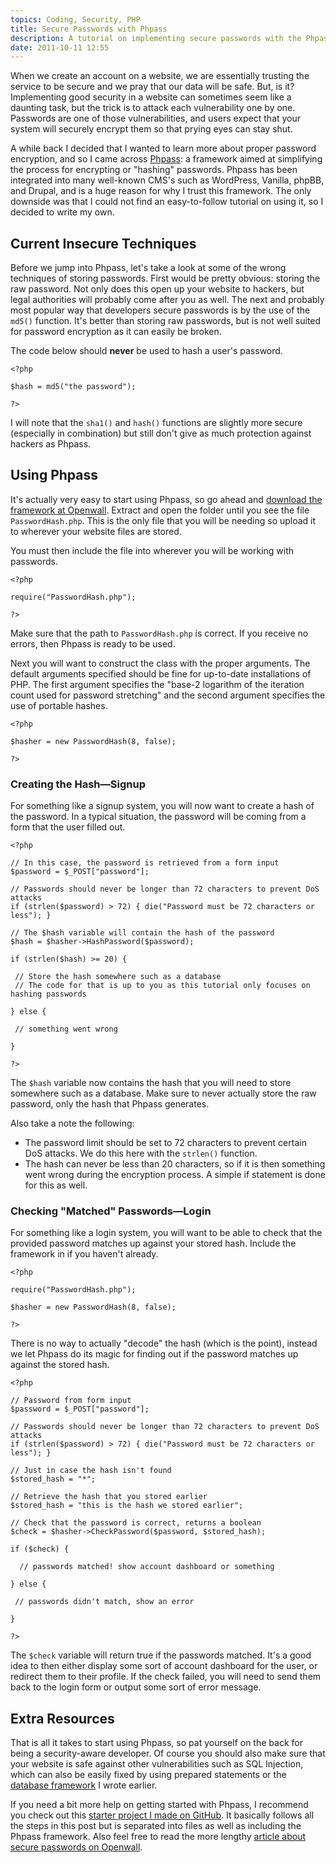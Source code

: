 ```yaml
---
topics: Coding, Security, PHP
title: Secure Passwords with Phpass
description: A tutorial on implementing secure passwords with the Phpass password hashing library.
date: 2011-10-11 12:55
---
```


When we create an account on a website, we are essentially trusting the service to be secure and we pray that our data will be safe. But, is it? Implementing good security in a website can sometimes seem like a daunting task, but the trick is to attack each vulnerability one by one. Passwords are one of those vulnerabilities, and users expect that your system will securely encrypt them so that prying eyes can stay shut.

A while back I decided that I wanted to learn more about proper password encryption, and so I came across [Phpass](http://www.openwall.com/phpass/ "Portable PHP password hashing framework"): a framework aimed at simplifying the process for encrypting or "hashing" passwords. Phpass has been integrated into many well-known CMS's such as WordPress, Vanilla, phpBB, and Drupal, and is a huge reason for why I trust this framework. The only downside was that I could not find an easy-to-follow tutorial on using it, so I decided to write my own.

Current Insecure Techniques
---------------------------

Before we jump into Phpass, let's take a look at some of the wrong techniques of storing passwords. First would be pretty obvious: storing the raw password. Not only does this open up your website to hackers, but legal authorities will probably come after you as well. The next and probably most popular way that developers secure passwords is by the use of the `md5()` function. It's better than storing raw passwords, but is not well suited for password encryption as it can easily be broken.

The code below should **never** be used to hash a user's password.

```
<?php

$hash = md5("the password");

?>
```

I will note that the `sha1()` and `hash()` functions are slightly more secure (especially in combination) but still don't give as much protection against hackers as Phpass.

Using Phpass
------------

It's actually very easy to start using Phpass, so go ahead and [download the framework at Openwall](http://www.openwall.com/phpass/). Extract and open the folder until you see the file `PasswordHash.php`. This is the only file that you will be needing so upload it to wherever your website files are stored.

You must then include the file into wherever you will be working with passwords.

```
<?php

require("PasswordHash.php");

?>
```

Make sure that the path to `PasswordHash.php` is correct. If you receive no errors, then Phpass is ready to be used.

Next you will want to construct the class with the proper arguments. The default arguments specified should be fine for up-to-date installations of PHP. The first argument specifies the "base-2 logarithm of the iteration count used for password stretching" and the second argument specifies the use of portable hashes.

```
<?php

$hasher = new PasswordHash(8, false);

?>
```

### Creating the Hash—Signup

For something like a signup system, you will now want to create a hash of the password. In a typical situation, the password will be coming from a form that the user filled out.

```
<?php

// In this case, the password is retrieved from a form input
$password = $_POST["password"];

// Passwords should never be longer than 72 characters to prevent DoS attacks
if (strlen($password) > 72) { die("Password must be 72 characters or less"); }

// The $hash variable will contain the hash of the password
$hash = $hasher->HashPassword($password);

if (strlen($hash) >= 20) {

 // Store the hash somewhere such as a database
 // The code for that is up to you as this tutorial only focuses on hashing passwords

} else {

 // something went wrong

}

?>
```

The `$hash` variable now contains the hash that you will need to store somewhere such as a database. Make sure to never actually store the raw password, only the hash that Phpass generates.

Also take a note the following:

-   The password limit should be set to 72 characters to prevent certain DoS attacks. We do this here with the `strlen()` function.
-   The hash can never be less than 20 characters, so if it is then something went wrong during the encryption process. A simple if statement is done for this as well.

### Checking "Matched" Passwords—Login

For something like a login system, you will want to be able to check that the provided password matches up against your stored hash. Include the framework in if you haven't already.

```
<?php

require("PasswordHash.php");

$hasher = new PasswordHash(8, false);

?>
```

There is no way to actually "decode" the hash (which is the point), instead we let Phpass do its magic for finding out if the password matches up against the stored hash.

```
<?php

// Password from form input
$password = $_POST["password"];

// Passwords should never be longer than 72 characters to prevent DoS attacks
if (strlen($password) > 72) { die("Password must be 72 characters or less"); }

// Just in case the hash isn't found
$stored_hash = "*";

// Retrieve the hash that you stored earlier
$stored_hash = "this is the hash we stored earlier";

// Check that the password is correct, returns a boolean
$check = $hasher->CheckPassword($password, $stored_hash);

if ($check) {

  // passwords matched! show account dashboard or something

} else {

 // passwords didn't match, show an error

}

?>
```

The `$check` variable will return true if the passwords matched. It's a good idea to then either display some sort of account dashboard for the user, or redirect them to their profile. If the check failed, you will need to send them back to the login form or output some sort of error message.

Extra Resources
---------------

That is all it takes to start using Phpass, so pat yourself on the back for being a security-aware developer. Of course you should also make sure that your website is safe against other vulnerabilities such as SQL Injection, which can also be easily fixed by using prepared statements or the [database framework](http://sunnyis.me/blog/database-framework/) I wrote earlier.

If you need a bit more help on getting started with Phpass, I recommend you check out this [starter project I made on GitHub](http://github.com/sunnysingh/phpass-starter). It basically follows all the steps in this post but is separated into files as well as including the Phpass framework. Also feel free to read the more lengthy [article about secure passwords on Openwall](http://www.openwall.com/articles/PHP-Users-Passwords "How to manage a PHP application's users and passwords").
